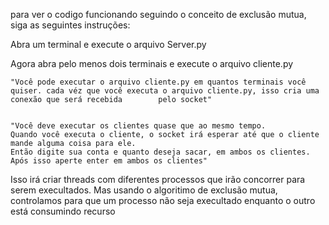 para ver o codigo funcionando seguindo o conceito de exclusão mutua, siga as seguintes instruções:


Abra um terminal e execute o arquivo Server.py

Agora abra pelo menos dois terminais e execute o arquivo cliente.py

    "Você pode executar o arquivo cliente.py em quantos terminais você quiser. cada véz que você executa o arquivo cliente.py, isso cria uma conexão que será recebida        pelo socket"
 
 
    "Você deve executar os clientes quase que ao mesmo tempo.
    Quando você executa o cliente, o socket irá esperar até que o cliente mande alguma coisa para ele.
    Então digite sua conta e quanto deseja sacar, em ambos os clientes. 
    Após isso aperte enter em ambos os clientes"
  
  
 Isso irá criar threads com diferentes processos que irão concorrer para serem execultados. Mas usando o algoritimo de exclusão mutua, controlamos para que um processo não seja execultado enquanto o outro está consumindo recurso
  
